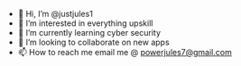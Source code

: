 - 👋 Hi, I’m @justjules1
- 👀 I’m interested in everything upskill
- 🌱 I’m currently learning cyber security 
- 💞️ I’m looking to collaborate on new apps
- 📫 How to reach me email me @ powerjules7@gmail.com 

<!---
justjules1/justjules1 is a ✨ special ✨ repository because its `README.md` (this file) appears on your GitHub profile.
You can click the Preview link to take a look at your changes.
--->
